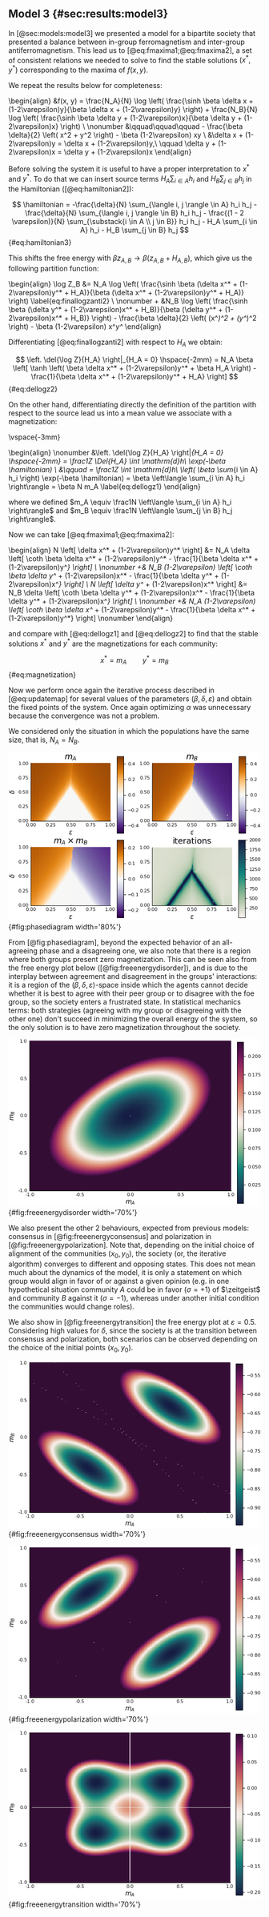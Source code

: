 
## Model 3 {#sec:results:model3}
<!-- Bipartite society: cohesiveness and antagonism -->

In [@sec:models:model3] we presented a model for a bipartite society that presented a balance between in-group ferromagnetism and inter-group antiferromagnetism. This lead us to [@eq:fmaxima1;@eq:fmaxima2], a set of consistent relations we needed to solve to find the stable solutions $(x^*, y^*)$ corresponding to the maxima of $f(x, y)$.

We repeat the results below for completeness:

\begin{align}
    &f(x, y) = \frac{N_A}{N} \log \left( \frac{\sinh \beta \delta x + (1-2\varepsilon)y}{\beta \delta x + (1-2\varepsilon)y} \right) + \frac{N_B}{N} \log \left( \frac{\sinh \beta \delta y + (1-2\varepsilon)x}{\beta \delta y + (1-2\varepsilon)x} \right) \\
    \nonumber &\qquad\qquad\qquad - \frac{\beta \delta}{2} \left( x^2 + y^2 \right) - \beta (1-2\varepsilon) xy \\
    &\delta x + (1-2\varepsilon)y = \delta x + (1-2\varepsilon)y,\ \qquad \delta y + (1-2\varepsilon)x = \delta y + (1-2\varepsilon)x
\end{align}

Before solving the system it is useful to have a proper interpretation to $x^*$ and $y^*$. To do that we can insert source terms $H_A \sum_{i \in A} h_i$ and $H_B \sum_{j \in B} h_j$ in the Hamiltonian ([@eq:hamiltonian2]):

$$  \hamiltonian =  -\frac{\delta}{N} \sum_{\langle i, j \rangle \in A} h_i h_j -\frac{\delta}{N} \sum_{\langle i, j \rangle \in B} h_i h_j - \frac{(1 - 2 \varepsilon)}{N} \sum_{\substack{i \in A \\ j \in B}} h_i h_j - H_A \sum_{i \in A} h_i - H_B \sum_{j \in B} h_j $$  {#eq:hamiltonian3}

This shifts the free energy with $\beta z_{A,B} \to \beta\left( z_{A,B} + H_{A,B} \right)$, which give us the following partition function:

\begin{align}
    \log Z_B &= N_A \log \left( \frac{\sinh \beta (\delta x^* + (1-2\varepsilon)y^* + H_A)}{\beta (\delta x^* + (1-2\varepsilon)y^* + H_A)} \right) \label{eq:finallogzanti2} \\
    \nonumber + &N_B \log \left( \frac{\sinh \beta (\delta y^* + (1-2\varepsilon)x^* + H_B)}{\beta (\delta y^* + (1-2\varepsilon)x^* + H_B)} \right) - \frac{\beta \delta}{2} \left( (x^*)^2 + (y^*)^2 \right) - \beta (1-2\varepsilon) x^*y^*
\end{align}

Differentiating [@eq:finallogzanti2] with respect to $H_A$ we obtain:

$$ \left. \del{\log Z}{H_A} \right|_{H_A = 0} \hspace{-2mm} = N_A \beta \left[ \tanh \left( \beta \delta x^* + (1-2\varepsilon)y^* + \beta H_A \right) - \frac{1}{\beta \delta x^* + (1-2\varepsilon)y^* + H_A} \right] $$ {#eq:dellogz2}

On the other hand, differentiating directly the definition of the partition with respect to the source lead us into a mean value we associate with a magnetization:

\vspace{-3mm}

\begin{align}
    \nonumber &\left. \del{\log Z}{H_A} \right|_{H_A = 0} \hspace{-2mm} = \frac1Z \Del{H_A} \int \mathrm{d}h\ \exp(-\beta \hamiltonian) \\
    &\qquad = \frac1Z \int \mathrm{d}h\ \left( \beta \sum_{i \in A} h_i \right) \exp(-\beta \hamiltonian) = \beta \left\langle \sum_{i \in A} h_i \right\rangle = \beta N m_A \label{eq:dellogz1}
\end{align}

where we defined $m_A \equiv \frac1N \left\langle \sum_{i \in A} h_i \right\rangle$ and $m_B \equiv \frac1N \left\langle \sum_{j \in B} h_j \right\rangle$.
<!-- $$ m_A = N_A \left[ \cotanh \beta \delta x + (1-2\varepsilon)y - \frac{1}{\beta \delta x + (1-2\varepsilon)y} \right] $$ -->

Now we can take [@eq:fmaxima1;@eq:fmaxima2]:

\begin{align}
	N \left[ \delta x^* + (1-2\varepsilon)y^* \right] &= N_A \delta \left[ \coth \beta \delta x^* + (1-2\varepsilon)y^* - \frac{1}{\beta \delta x^* + (1-2\varepsilon)y^*} \right] \\
    \nonumber +& N_B (1-2\varepsilon) \left[ \coth \beta \delta y^* + (1-2\varepsilon)x^* - \frac{1}{\beta \delta y^* + (1-2\varepsilon)x^*} \right] \\
	N \left[ \delta y^* + (1-2\varepsilon)x^* \right] &= N_B \delta \left[ \coth \beta \delta y^* + (1-2\varepsilon)x^* - \frac{1}{\beta \delta y^* + (1-2\varepsilon)x^*} \right] \\
    \nonumber +& N_A (1-2\varepsilon) \left[ \coth \beta \delta x^* + (1-2\varepsilon)y^* - \frac{1}{\beta \delta x^* + (1-2\varepsilon)y^*} \right] \nonumber
\end{align}

and compare with [@eq:dellogz1] and [@eq:dellogz2] to find that the stable solutions $x^*$ and $y^*$ are the magnetizations for each community:

$$ x^* = m_A \qquad y^* = m_B $$ {#eq:magnetization}

Now we perform once again the iterative process described in [@eq:updatemap] for several values of the parameters $(\beta, \delta, \varepsilon)$ and obtain the fixed points of the system. Once again optimizing $\alpha$ was unnecessary because the convergence was not a problem.

We considered only the situation in which the populations have the same size, that is, $N_A = N_B$.

![The phase diagram when $\beta = 10.0$ and $N_A = N_B$ . The initial points for the iterative algorithm were $x_0 = 0.9, y_0 = 0.1$](images/phasediagram-full-beta10-rho05-initial0901.png){#fig:phasediagram width='80%'}

From [@fig:phasediagram], beyond the expected behavior of an all-agreeing phase and a disagreeing one, we also note that there is a region where both groups present zero magnetization. This can be seen also from the free energy plot below ([@fig:freeenergydisorder]), and is due to the interplay between agreement and disagreement in the groups' interactions: it is a region of the $(\beta, \delta, \varepsilon)$-space inside which the agents cannot decide whether it is best to agree with their peer group or to disagree with the foe group, so the society enters a frustrated state. In statistical mechanics terms: both strategies (agreeing with my group or disagreeing with the other one) don't succeed in minimizing the overall energy of the system, so the only solution is to have zero magnetization throughout the society.

![Free energy $f(x, y)$ landscape when $\beta = 10.0, \delta = 0.25, \varepsilon = 0.6$ and $N_A = N_B$ . This is a region in which there is no consensus among the communities](images/freeenergy-beta10-delta25-eps6-rho05.png){#fig:freeenergydisorder width='70%'}

We also present the other $2$ behaviours, expected from previous models: consensus in [@fig:freeenergyconsensus] and polarization in [@fig:freeenergypolarization]. Note that, depending on the initial choice of alignment of the communities $(x_0, y_0)$, the society (or, the iterative algorithm) converges to different and opposing states. This does not mean much about the dynamics of the model, it is only a statement on which group would align in favor of or against a given opinion (e.g. in one hypothetical situation community $A$ could be in favor ($\sigma = +1$) of $\zeitgeist$ and community $B$ against it ($\sigma = -1$), whereas under another initial condition the communities would change roles).

We also show in [@fig:freeenergytransition] the free energy plot at $\varepsilon = 0.5$. Considering high values for $\delta$, since the society is at the transition between consensus and polarization, both scenarios can be observed depending on the choice of the initial points $(x_0, y_0)$.

![Free energy $f(x, y)$ landscape when $\beta = 10.0, \delta = 0.8, \varepsilon = 0.2$ and $N_A = N_B$ . This is a region in which there is overall consensus among the society](images/freeenergy-beta10-delta8-eps2-rho05.png){#fig:freeenergyconsensus width='70%'}

![Free energy $f(x, y)$ landscape when $\beta = 10.0, \delta = 0.8, \varepsilon = 0.8$ and $N_A = N_B$ . This is a region in which there is internal consensus on each community but they disagree with one another.](images/freeenergy-beta10-delta8-eps8-rho05.png){#fig:freeenergypolarization width='70%'}

![Free energy $f(x, y)$ landscape when $\beta = 10.0, \delta = 0.8, \varepsilon = 0.5$ and $N_A = N_B$ .](images/freeenergy-beta10-delta9-eps5-rho05.png){#fig:freeenergytransition width='70%'}
